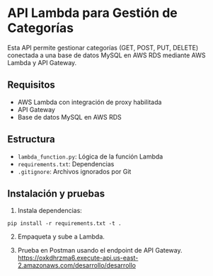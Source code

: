 # API Lambda para Gestión de Categorías

Esta API permite gestionar categorías (GET, POST, PUT, DELETE) conectada a una base de datos MySQL en AWS RDS mediante AWS Lambda y API Gateway.

## Requisitos

- AWS Lambda con integración de proxy habilitada
- API Gateway
- Base de datos MySQL en AWS RDS

## Estructura

- `lambda_function.py`: Lógica de la función Lambda
- `requirements.txt`: Dependencias
- `.gitignore`: Archivos ignorados por Git

## Instalación y pruebas

1. Instala dependencias:

```
pip install -r requirements.txt -t .
```

2. Empaqueta y sube a Lambda.

3. Prueba en Postman usando el endpoint de API Gateway.
   https://oxkdhrzma6.execute-api.us-east-2.amazonaws.com/desarrollo/desarrollo
